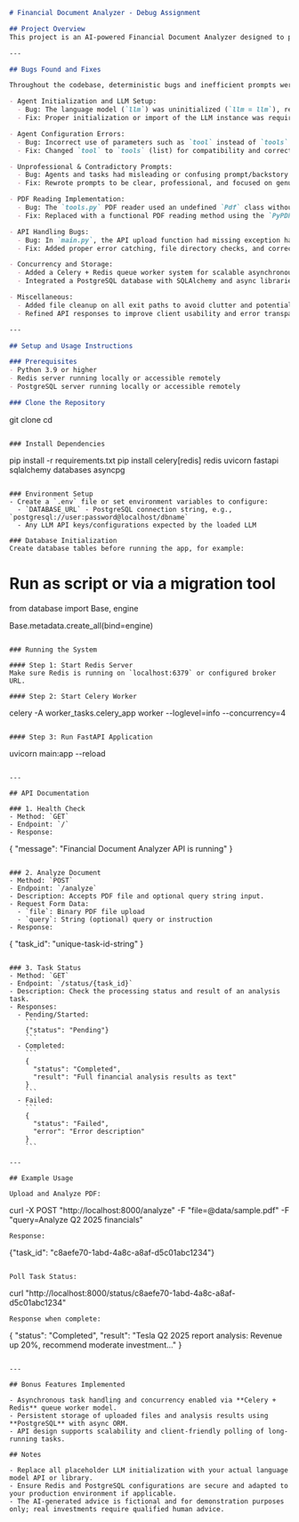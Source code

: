 ```markdown
# Financial Document Analyzer - Debug Assignment

## Project Overview
This project is an AI-powered Financial Document Analyzer designed to process corporate reports, financial statements, and investment documents. Leveraging CrewAI agents, it provides comprehensive investment recommendations, risk assessments, and market insights. The system supports uploading PDF financial documents for automated analysis using advanced AI agents, orchestrated through a scalable backend.

---

## Bugs Found and Fixes

Throughout the codebase, deterministic bugs and inefficient prompts were identified and fixed to make the system functional and reliable:

- Agent Initialization and LLM Setup:  
  - Bug: The language model (`llm`) was uninitialized (`llm = llm`), resulting in runtime errors.  
  - Fix: Proper initialization or import of the LLM instance was required before agent creation.

- Agent Configuration Errors:  
  - Bug: Incorrect use of parameters such as `tool` instead of `tools` in `Agent` instantiation.  
  - Fix: Changed `tool` to `tools` (list) for compatibility and correct functioning.

- Unprofessional & Contradictory Prompts:  
  - Bug: Agents and tasks had misleading or confusing prompt/backstory texts causing unpredictable AI output.  
  - Fix: Rewrote prompts to be clear, professional, and focused on genuine financial analysis.

- PDF Reading Implementation:  
  - Bug: The `tools.py` PDF reader used an undefined `Pdf` class without proper import or implementation.  
  - Fix: Replaced with a functional PDF reading method using the `PyPDF2` library, carefully extracting and cleaning text.

- API Handling Bugs:  
  - Bug: In `main.py`, the API upload function had missing exception handling, incorrect async file handling, and misconfigured Crew kickoff parameters.  
  - Fix: Added proper error catching, file directory checks, and corrected synchronous/asynchronous handling. Confirmed Crew API calls correctly use passed parameters.

- Concurrency and Storage:  
  - Added a Celery + Redis queue worker system for scalable asynchronous processing of financial analysis tasks.  
  - Integrated a PostgreSQL database with SQLAlchemy and async libraries** to persist uploaded document metadata and analysis results.

- Miscellaneous:  
  - Added file cleanup on all exit paths to avoid clutter and potential data leaks.  
  - Refined API responses to improve client usability and error transparency.

---

## Setup and Usage Instructions

### Prerequisites  
- Python 3.9 or higher  
- Redis server running locally or accessible remotely  
- PostgreSQL server running locally or accessible remotely  

### Clone the Repository  
```
git clone <your-repo-url>
cd <your-repo-directory>
```

### Install Dependencies  
```
pip install -r requirements.txt
pip install celery[redis] redis uvicorn fastapi sqlalchemy databases asyncpg
```

### Environment Setup  
- Create a `.env` file or set environment variables to configure:  
  - `DATABASE_URL` - PostgreSQL connection string, e.g., `postgresql://user:password@localhost/dbname`  
  - Any LLM API keys/configurations expected by the loaded LLM  

### Database Initialization  
Create database tables before running the app, for example:  
```
# Run as script or via a migration tool
from database import Base, engine

Base.metadata.create_all(bind=engine)
```

### Running the System  

#### Step 1: Start Redis Server  
Make sure Redis is running on `localhost:6379` or configured broker URL.

#### Step 2: Start Celery Worker  
```
celery -A worker_tasks.celery_app worker --loglevel=info --concurrency=4
```

#### Step 3: Run FastAPI Application  
```
uvicorn main:app --reload
```

---

## API Documentation

### 1. Health Check  
- Method: `GET`  
- Endpoint: `/`  
- Response:  
```
{
  "message": "Financial Document Analyzer API is running"
}
```

### 2. Analyze Document  
- Method: `POST`  
- Endpoint: `/analyze`  
- Description: Accepts PDF file and optional query string input.  
- Request Form Data:  
  - `file`: Binary PDF file upload  
  - `query`: String (optional) query or instruction  
- Response:  
```
{
  "task_id": "unique-task-id-string"
}
```

### 3. Task Status  
- Method: `GET`  
- Endpoint: `/status/{task_id}`  
- Description: Check the processing status and result of an analysis task.  
- Responses:  
  - Pending/Started:  
    ```
    {"status": "Pending"}
    ```  
  - Completed:  
    ```
    {
      "status": "Completed",
      "result": "Full financial analysis results as text"
    }
    ```  
  - Failed:  
    ```
    {
      "status": "Failed",
      "error": "Error description"
    }
    ```

---

## Example Usage

Upload and Analyze PDF:
```
curl -X POST "http://localhost:8000/analyze" -F "file=@data/sample.pdf" -F "query=Analyze Q2 2025 financials"
```
Response:  
```
{"task_id": "c8aefe70-1abd-4a8c-a8af-d5c01abc1234"}
```

Poll Task Status: 
```
curl "http://localhost:8000/status/c8aefe70-1abd-4a8c-a8af-d5c01abc1234"
```
Response when complete:  
```
{
  "status": "Completed",
  "result": "Tesla Q2 2025 report analysis: Revenue up 20%, recommend moderate investment..."
}
```

---

## Bonus Features Implemented

- Asynchronous task handling and concurrency enabled via **Celery + Redis** queue worker model.  
- Persistent storage of uploaded files and analysis results using **PostgreSQL** with async ORM.  
- API design supports scalability and client-friendly polling of long-running tasks.

## Notes

- Replace all placeholder LLM initialization with your actual language model API or library.  
- Ensure Redis and PostgreSQL configurations are secure and adapted to your production environment if applicable.  
- The AI-generated advice is fictional and for demonstration purposes only; real investments require qualified human advice.

